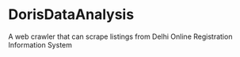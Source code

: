 # DorisDataAnalysis
A web crawler that can scrape listings from Delhi Online Registration Information System
